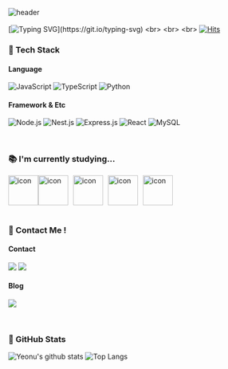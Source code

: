<!--![header](https://capsule-render.vercel.app/api?type=venom&height=300&color=gradient&customColorList=0,1,3,4,7,9,10,13,14,15,15,16,18,18,27,28&text=yeonu)-->
<!--![github-header-image (2)](https://github.com/yeonod/yeonod/assets/104813592/82f68a64-4198-472d-9786-6132538a3c84)-->
<!--![header](https://github.com/nuyeo/nuyeo/assets/104813592/1cab5cff-aae0-4a28-bd2a-8dcaba4e791d)-->
![header](https://capsule-render.vercel.app/api?type=cylinder&height=20&color=gradient&customColorList=15&reversal=true)<br> 
<br>
[![Typing SVG](https://readme-typing-svg.herokuapp.com?font=Rock+Salt&size=40&pause=1000&color=F7BBBB&random=false&width=1000&height=100&lines=Welcome+To+Yeonu's+github+(^._.^)ﾉ)](https://git.io/typing-svg)
<br>
<br>
<br>
[![Hits](https://hits.seeyoufarm.com/api/count/incr/badge.svg?url=https%3A%2F%2Fgithub.com%2Fnuyeo&count_bg=%23F7BBBB&title_bg=%23555555&icon_color=%23E7E7E7&title=hits&edge_flat=false)](https://hits.seeyoufarm.com)
<br>

### 🎯 Tech Stack

#### Language
![JavaScript](https://img.shields.io/badge/javascript-F7DF1E.svg?style=flat-square&logo=javascript&logoColor=20232a)
![TypeScript](https://img.shields.io/badge/typescript-3178C6.svg?style=flat-square&logo=typescript&logoColor=white)
![Python](https://img.shields.io/badge/python-3776AB.svg?style=flat-square&logo=python&logoColor=white)
<!--![C++](https://img.shields.io/badge/C++-00599C.svg?style=for-the-badge&logo=c%2B%2B&logoColor=white)-->

#### Framework & Etc
![Node.js](https://img.shields.io/badge/Node.js-339933.svg?style=flat-square&logo=node.js&logoColor=white)
![Nest.js](https://img.shields.io/badge/Nest.js-E0234E.svg?style=flat-square&logo=NestJs&logoColor=white)
![Express.js](https://img.shields.io/badge/Express.js-000000.svg?style=flat-square&logo=express&logoColor=white)
![React](https://img.shields.io/badge/react-20232a.svg?style=flat-square&logo=react&logoColor=61DAFB)
![MySQL](https://img.shields.io/badge/mysql-4479A1.svg?style=flat-square&logo=mysql&logoColor=white)
<!--![HTML5](https://img.shields.io/badge/html5-E34F26.svg?style=for-the-badge&logo=html5&logoColor=white)-->
<!--![CSS3](https://img.shields.io/badge/css3-1572B6.svg?style=for-the-badge&logo=css3&logoColor=white)-->
<br>

### 📚 I'm currently studying...

<div style="display: flex;">
  <img src="https://techstack-generator.vercel.app/js-icon.svg" alt="icon" width="70" style="width: 60px; height: 60px; margin-right: 0px; margin-bottom: 0px;" />
  <img src="https://techstack-generator.vercel.app/ts-icon.svg" alt="icon" width="50" style="width: 60px; height: 60px; margin-right: 10px; margin-bottom: 0px;" />
  <img src="https://techstack-generator.vercel.app/mysql-icon.svg" alt="icon" width="50" style="width: 60px; height: 60px; margin-right: 10px; margin-bottom: 0px;" />
  <img src="https://techstack-generator.vercel.app/docker-icon.svg" alt="icon" width="50" style="width: 60px; height: 60px; margin-right: 10px; margin-bottom: 0px;" />
  <img src="https://techstack-generator.vercel.app/aws-icon.svg" alt="icon" width="50" style="width: 60px; height: 60px; margin-right: 0px; margin-bottom: 0px;" />
</div>
<br>

### 💌 Contact Me !

#### Contact

<a href="mailto:bluelayzxx@gmail.com" target="_blank"><img src="https://img.shields.io/badge/Gmail-EA4335.svg?style=flat-square&logo=Gmail&logoColor=white"/></a>
<a href="https://open.kakao.com/me/nuyeo" target="_blank"><img src="https://img.shields.io/badge/KakaoTalk-FFCD00.svg?style=flat-square&logo=kakaotalk&logoColor=Black&link=https://open.kakao.com/me/nuyeo"/></a>

#### Blog

<a href="https://lotubii.tistory.com/" target="_blank"><img src="https://img.shields.io/badge/Tistory-000000.svg?style=flat-square&logo=Tistory&logoColor=white&link=https://lotubii.tistory.com/"/></a>

<br>

### 🐾 GitHub Stats
![Yeonu's github stats](https://github-readme-stats.vercel.app/api?username=nuyeo&hide=stars&show_icons=true&title_color=F7BBBB&icon_color=F7BBBB&hide_border=true)
﻿![Top Langs](https://github-readme-stats.vercel.app/api/top-langs/?username=nuyeo&langs_count=10&layout=compact&title_color=F7BBBB&icon_color=F7BBBB&hide_border=true)﻿
    
<!---
nuyeo/nuyeo is a ✨ special ✨ repository because its `README.md` (this file) appears on your GitHub profile.
You can click the Preview link to take a look at your changes.
--->
